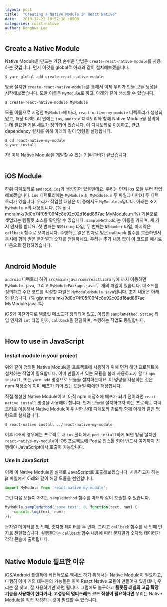 ```yaml
---
layout: post
title:  "Creating a Native Module in React Native"
date:   2019-12-22 10:57:18 +0900
categories: react-native
author: Donghwa Lee
---
```

## Create a Native Module
Native Module을 만드는 가장 손쉬운 방법은 `create-react-native-module`를 사용하는 것입니다. 먼저 이것을 global로 아래와 같이 설치해보겠습니다.
```shell
$ yarn global add create-react-native-module
```
방금 설치한 `create-react-native-module`를 통해서 이제 우리가 만들 모듈 생성을 시작해보겠습니다. 모듈 이름은 `MyModule`로 하고, 아래와 같이 생성할 수 있습니다.
```shell
$ create-react-native-module MyModule
```
모듈 이름으로 지정한 `MyModule`에 따라, `react-native-my-module` 디렉토리가 생성되었고, 해당 디렉토리 안에는 `ios`, `android` 디렉토리와 함께 Native Module을 정의하는데 필요한 기본 세트가 정의되어 있습니다. 이 디렉토리로 이동하고, 관련 dependency 설치를 위해 아래와 같이 명령을 실행합니다.
```shell
$ cd react-native-my-module
$ yarn install
```
자! 이제 Native Module을 개발할 수 있는 기본 준비가 끝났습니다.
<br/>
<br/>

## iOS Module
하위 디렉토리로 `android`, `ios`가 생성되어 있을텐데요. 우리는 먼저 ios 모듈 부터 작업해보겠습니다. `ios` 디렉토리에는 `MyModule.h`, `MyModule.m` 두 파일과 나머지 두 디렉토리가 있습니다. 우리가 작업할 대상은 이 중에서도 `MyModule.m`입니다. 아래는 초기 `MyModule.m`의 내용입니다.
{% gist moralmk/9d0b74f05f09f4c8e92c02d16ad867ac MyModule.m %}
기본으로 셋업되는 템플릿 소스를 확인할 수 있습니다. `sampleMethod`라는 이름을 가지며, 세 가지 인자를 받네요. 첫 번째는 `NSString` 타입, 두 번째는 `NSNumber` 타입, 마지막은 `callback` 함수로 보여집니다. 수행하는 일은 인자로 받은 callback 함수를 호출하면서 동시에 함께 받은 문자열과 숫자를 전달하네요. 우리는 추가 내용 없이 이 코드를 예시로 다음으로 진행하겠습니다.
<br/>
<br/>

## Android Module
`android` 디렉토리 하위 `src/main/java/com/reactlibrary`에 까지 이동하면 `MyModule.java`, 그리고 `MyModulePackage.java` 두 개의 파일이 있습니다. 메소드를 정의하고 주요 코드를 작성할 파일은 `MyModuleModule.java`입니다. 초기 내용은 아래와 같습니다.
{% gist moralmk/9d0b74f05f09f4c8e92c02d16ad867ac MyModule.java %}

iOS와 마찬가지로 템플릿 메소드가 정의되어 있고, 이름은 `sampleMethod`, `String` 타입 인자와 `int` 타입 인자, `callback`을 전달하며, 수행하는 작업도 동일합니다.
<br/>
<br/>

## How to use in JavaScript
### Install module in your project
위와 같이 정의된 Native Module을 프로젝트에 사용하기 위해 먼저 해당 프로젝트에 설치하는 작업이 필요합니다. 이미 만들어져 있는 모듈을 불러 사용하고자 할 때 `npm install`, 또는 `yarn add` 명령으로 모듈을 설치하는데요. 이 명령을 사용하는 것은 npm 저장소에 이미 배포가 되어 있는 모듈일 때에만 해당합니다.

직접 생성한 Native Module이고, 아직 npm 저장소에 배포가 되기 전이라면 `react-native install` 명령을 사용해야 합니다. 먼저 모듈을 설치하고자 하는 프로젝트 디렉토리로 이동해서 Native Module이 위치한 상대 디렉토리 경로와 함께 아래와 같은 명령으로 설치합니다.
```shell
$ react-native install ../react-native-my-module
```
이후 iOS의 경우에는 프로젝트 내 `ios` 폴더에서 `pod install`하게 되면 방금 설치한 `react-native-my-module`이 iOS 프로젝트에 Pod로 인스톨 되어 반드시 여기까지 진행해야 JavaScript에서 호출이 가능합니다.

### Use in JavaScript
이제 이 Native Module을 실제로 JavaScript로 호출해보겠습니다. 사용하고자 하는 js 파일에서 아래와 같이 해당 모듈을 선언합니다.

```javascript
import MyModule from 'react-native-my-module';
```
그런 다음 모듈이 가지는 `sampleMethod` 함수를 아래와 같이 호출할 수 있습니다.
```javascript
MyModule.sampleMethod('some text', 0, function(text, num) {
    console.log(text, num);
});
```
문자열 데이터를 첫 번째, 숫자형 데이터를 두 번째, 그리고 `callback` 함수를 세 번째 인자로 전달했습니다. 실행결과는 `callback` 함수 내용에 따라 문자열과 숫자형 데이터가 각각 콘솔에 출력됩니다.
<br/>
<br/>

## Native Module 필요한 이유
iOS/Android 플랫폼에 직접적으로 액세스 하기 위해서는 Native Module이 필요하고, 다행히 아마 거의 대부분의 기능들은 이미 React Native 모듈이 만들어져 있을테니, 우리는 잘 찾고, 잘 사용하기만 하면 됩니다. 그럼에도 불구하고 **플랫폼 레벨의 고급 확장기능을 사용해야 한다거나, 고성능의 멀티스레드 코드 작성이 필요하다면** 우리는 Native Module을 직접 작성하는 것이 필요할 수 있습니다.
